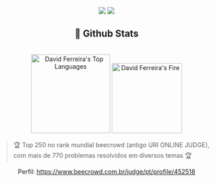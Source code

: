 <p align="center">   
  <a href="mailto:ferreiradavid361@gmail.com" target="_blank"><img src="https://img.shields.io/badge/-Email-0D1117?style=for-the-badge&logo=gmail&logoColor=00B9EC"></a>
  <a href="https://www.linkedin.com/in/davidf-almeida/" target="_blank"><img src="https://img.shields.io/badge/-LinkedIn-0D1117?style=for-the-badge&logo=linkedin&logoColor=00B9EC"></a> 
</p>

<h2 align="center">📃 Github Stats</h2>

<br/>

<div align="center">
  <img alt="David Ferreira's Top Languages" src="https://github-readme-stats.vercel.app/api/top-langs/?username=da-ferreira&langs_count=10&layout=compact&theme=react&hide_border=true&bg_color=0D1117&title_color=00B9EC&icon_color=00B9EC&hide=jupyter%20notebook" height="180" />
  <img alt="David Ferreira's Fire" src="http://github-profile-summary-cards.vercel.app/api/cards/profile-details?username=da-ferreira&langs_count=10&layout=compact&theme=react&hide_border=true&bg_color=0D1117&title_color=00B9EC&icon_color=00B9EC" height="160" />
  <br/>
</div>
  
  
> 🏆 Top 250 no rank mundial beecrowd (antigo URI ONLINE JUDGE), com mais de 770 problemas resolvidos em diversos temas 🏆
<div align="center">
<!--   <img align="center" alt="top1" src="https://github.com/da-ferreira/da-ferreira/assets/72570193/752a552e-2460-4b82-8e3d-77ce516679bf" width="700"> -->

  Perfil: https://www.beecrowd.com.br/judge/pt/profile/452518
</div>


